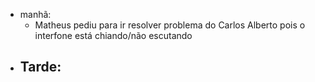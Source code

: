 - manhã:
	- Matheus pediu para ir resolver problema do Carlos Alberto pois o interfone está chiando/não escutando
- Tarde:
	- 